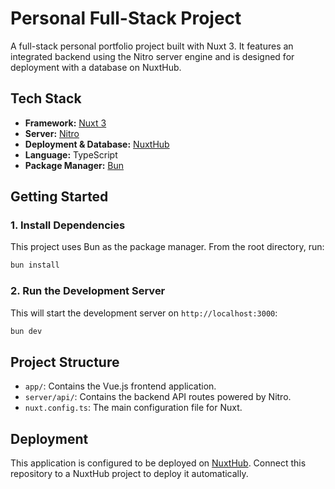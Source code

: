 # Personal Full-Stack Project

A full-stack personal portfolio project built with Nuxt 3. It features an integrated backend using the Nitro server engine and is designed for deployment with a database on NuxtHub.

## Tech Stack

- **Framework:** [Nuxt 3](https://nuxt.com/)
- **Server:** [Nitro](https://nitro.unjs.io/)
- **Deployment & Database:** [NuxtHub](https://hub.nuxt.com/)
- **Language:** TypeScript
- **Package Manager:** [Bun](https://bun.sh/)

## Getting Started

### 1. Install Dependencies

This project uses Bun as the package manager. From the root directory, run:

```bash
bun install
```

### 2. Run the Development Server

This will start the development server on `http://localhost:3000`:

```bash
bun dev
```

## Project Structure

- `app/`: Contains the Vue.js frontend application.
- `server/api/`: Contains the backend API routes powered by Nitro.
- `nuxt.config.ts`: The main configuration file for Nuxt.

## Deployment

This application is configured to be deployed on [NuxtHub](https://hub.nuxt.com/). Connect this repository to a NuxtHub project to deploy it automatically.

